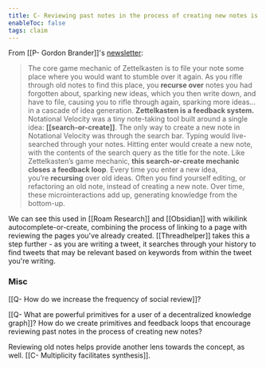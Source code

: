 ```yaml
---
title: C- Reviewing past notes in the process of creating new notes is a key user behavior to promote synthesis
enableToc: false
tags: claim
---
```

From [[P- Gordon Brander]]'s [newsletter](https://subconscious.substack.com/p/knowledge-gardening-is-recursive?utm_source=url):

> The core game mechanic of Zettelkasten is to file your note some place where you would want to stumble over it again. As you rifle through old notes to find this place, you __recurse over__ notes you had forgotten about, sparking new ideas, which you then write down, and have to file, causing you to rifle through again, sparking more ideas… in a cascade of idea generation. **Zettelkasten is a feedback system.**
> Notational Velocity was a tiny note-taking tool built around a single idea: **[[search-or-create]]**.
> The only way to create a new note in Notational Velocity was through the search bar. Typing would live-searched through your notes. Hitting enter would create a new note, with the contents of the search query as the title for the note.
> Like Zettelkasten’s game mechanic, **this search-or-create mechanic closes a feedback loop**. Every time you enter a new idea, you’re __recursing__ over old ideas. Often you find yourself editing, or refactoring an old note, instead of creating a new note. Over time, these microinteractions add up, generating knowledge from the bottom-up.

We can see this used in [[Roam Research]] and [[Obsidian]] with wikilink autocomplete-or-create, combining the process of linking to a page with reviewing the pages you've already created. [[Threadhelper]] takes this a step further - as you are writing a tweet, it searches through your history to find tweets that may be relevant based on keywords from within the tweet you're writing.

### Misc

[[Q- How do we increase the frequency of social review]]? 

[[Q- What are powerful primitives for a user of a decentralized knowledge graph]]? How do we create primitives and feedback loops that encourage reviewing past notes in the process of creating new notes?

Reviewing old notes helps provide another lens towards the concept, as well. [[C- Multiplicity facilitates synthesis]].